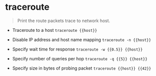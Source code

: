 # traceroute
> Print the route packets trace to network host.

- Traceroute to a host
`traceroute {{host}}`

- Disable IP address and host name mapping
`traceroute -n {{host}}`

- Specify wait time for response
`traceroute -w {{0.5}} {{host}}`

- Specify number of queries per hop
`traceroute -q {{5}} {{host}}`

- Specify size in bytes of probing packet
`traceroute {{host}} {{42}}`
